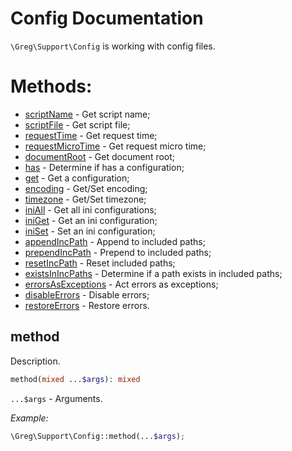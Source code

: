 # Config Documentation

`\Greg\Support\Config` is working with config files.

# Methods:

* [scriptName](#scriptName) - Get script name;
* [scriptFile](#scriptFile) - Get script file;
* [requestTime](#requestTime) - Get request time;
* [requestMicroTime](#requestMicroTime) - Get request micro time;
* [documentRoot](#documentRoot) - Get document root;
* [has](#has) - Determine if has a configuration;
* [get](#get) - Get a configuration;
* [encoding](#encoding) - Get/Set encoding;
* [timezone](#timezone) - Get/Set timezone;
* [iniAll](#iniAll) - Get all ini configurations;
* [iniGet](#iniGet) - Get an ini configuration;
* [iniSet](#iniSet) - Set an ini configuration;
* [appendIncPath](#appendIncPath) - Append to included paths;
* [prependIncPath](#prependIncPath) - Prepend to included paths;
* [resetIncPath](#resetIncPath) - Reset included paths;
* [existsInIncPaths](#existsInIncPaths) - Determine if a path exists in included paths;
* [errorsAsExceptions](#errorsAsExceptions) - Act errors as exceptions;
* [disableErrors](#disableErrors) - Disable errors;
* [restoreErrors](#restoreErrors) - Restore errors.

## method

Description.

```php
method(mixed ...$args): mixed
```

`...$args` - Arguments.

_Example:_

```php
\Greg\Support\Config::method(...$args);
```
